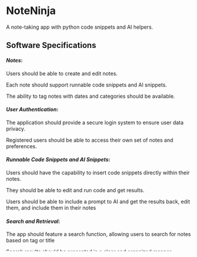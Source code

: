 # NoteNinja
A note-taking app with python code snippets and AI helpers.

## Software Specifications
#### _Notes_: 

Users should be able to create and edit notes. 

Each note should support runnable code snippets and AI snippets. 

The ability to tag notes with dates and categories should be available. 

 
#### _User Authentication_: 

The application should provide a secure login system to ensure user data privacy. 

Registered users should be able to access their own set of notes and preferences. 

 
#### _Runnable Code Snippets and AI Snippets_: 

Users should have the capability to insert code snippets directly within their notes. 

They should be able to edit and run code and get results. 

Users should be able to include a prompt to AI and get the results back, edit them, and include them in their notes 

 
#### _Search and Retrieval_: 

The app should feature a search function, allowing users to search for notes based on tag or title 

Search results should be presented in a clear and organized manner. 
